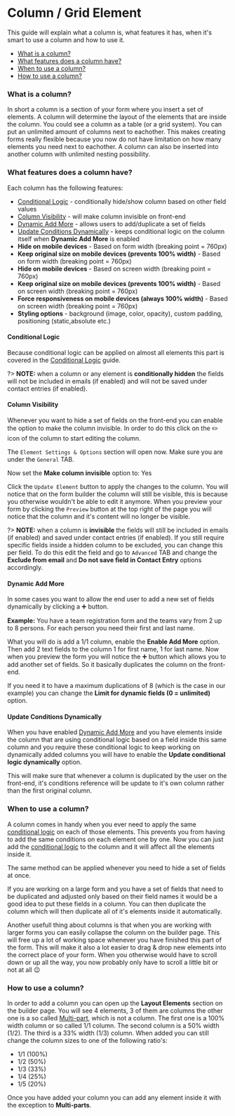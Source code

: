# Column / Grid Element

This guide will explain what a column is, what features it has, when it's smart to use a column and how to use it.

* [What is a column?](#what-is-a-column)
* [What features does a column have?](#what-features-does-a-column-have)
* [When to use a column?](#when-to-use-a-column)
* [How to use a column?](#how-to-use-a-column)


### What is a column?

In short a column is a section of your form where you insert a set of elements.
A column will determine the layout of the elements that are inside the column.
You could see a column as a table (or a grid system).
You can put an unlimited amount of columns next to eachother.
This makes creating forms really flexible because you now do not have limitation on how many elements you need next to eachother.
A column can also be inserted into another column with unlimited nesting possibility.

### What features does a column have?

Each column has the following features:
* [Conditional Logic](#conditional-logic) - conditionally hide/show column based on other field values
* [Column Visibility](#column-visibility) - will make column invisible on front-end
* [Dynamic Add More](#dynamic-add-more) - allows users to add/duplicate a set of fields
* [Update Conditions Dynamically](#update-conditions-dynamically) - keeps conditional logic on the column itself when **Dynamic Add More** is enabled
* **Hide on mobile devices** - Based on form width (breaking point = 760px)
* **Keep original size on mobile devices (prevents 100% width)** - Based on form width (breaking point = 760px)
* **Hide on mobile devices** - Based on screen width (breaking point = 760px)
* **Keep original size on mobile devices (prevents 100% width)** - Based on screen width (breaking point = 760px)
* **Force responsiveness on mobile devices (always 100% width)** - Based on screen width (breaking point = 760px)
* **Styling options** - background (image, color, opacity), custom padding, positioning (static,absolute etc.)


#### Conditional Logic

Because conditional logic can be applied on almost all elements this part is covered in the [Conditional Logic](conditional-logic) guide.

?> **NOTE:** when a column or any element is **conditionally hidden** the fields will not be included in emails (if enabled) and will not be saved under contact entries (if enabled).


#### Column Visibility

Whenever you want to hide a set of fields on the front-end you can enable the option to make the column invisible.
In order to do this click on the :pencil2: icon of the column to start editing the column.

The `Element Settings & Options` section will open now. Make sure you are under the `General` TAB.

Now set the **Make column invisible** option to: Yes

Click the `Update Element` button to apply the changes to the column.
You will notice that on the form builder the column will still be visible, this is because you otherwise wouldn't be able to edit it anymore.
When you preview your form by clicking the `Preview` button at the top right of the page you will notice that the column and it's content will no longer be visible.

?> **NOTE:** when a column is **invisible** the fields will still be included in emails (if enabled) and saved under contact entries (if enabled).
If you still require specific fields inside a hidden column to be excluded, you can change this per field. To do this edit the field and go to `Advanced` TAB and change the **Exclude from email** and **Do not save field in Contact Entry** options accordingly.


#### Dynamic Add More

In some cases you want to allow the end user to add a new set of fields dynamically by clicking a :heavy_plus_sign: button.

**Example:** You have a team registration form and the teams vary from 2 up to 8 persons. For each person you need their first and last name.

What you will do is add a 1/1 column, enable the **Enable Add More** option. Then add 2 text fields to the column 1 for first name, 1 for last name.
Now when you preview the form you will notice the :heavy_plus_sign: button which allows you to add another set of fields.
So it basically duplicates the column on the front-end.

If you need it to have a maximum duplications of 8 (which is the case in our example) you can change the **Limit for dynamic fields (0 = unlimited)** option.


#### Update Conditions Dynamically

When you have enabled [Dynamic Add More](#dynamic-add-more) and you have elements inside the column that are using 
conditional logic based on a field inside this same column and you require these conditional logic to keep working 
on dynamically added columns you will have to enable the **Update conditional logic dynamically** option.

This will make sure that whenever a column is duplicated by the user on the front-end, it's conditions reference will be update to it's own column rather than the first original column.




### When to use a column?

A column comes in handy when you ever need to apply the same [conditional logic](conditional-logic) on each of those elements.
This prevents you from having to add the same conditions on each element one by one.
Now you can just add the [conditional logic](conditional-logic) to the column and it will affect all the elements inside it.

The same method can be applied whenever you need to hide a set of fields at once.

If you are working on a large form and you have a set of fields that need to be duplicated and adjusted only based on their field names
it would be a good idea to put these fields in a column. You can then duplicate the column which will then duplicate all of it's elements inside it automatically.

Another usefull thing about columns is that when you are working with larger forms you can easily collapse the column on the builder page.
This will free up a lot of working space whenever you have finished this part of the form.
This will make it also a lot easier to drag & drop new elements into the correct place of your form.
When you otherwise would have to scroll down or up all the way, you now probably only have to scroll a little bit or not at all :wink:


### How to use a column?

In order to add a column you can open up the **Layout Elements** section on the builder page.
You will see 4 elements, 3 of them are columns the other one is a so called [Multi-part](multi-parts), which is not a column.
The first one is a 100% width column or so called 1/1 column. The second column is a 50% width (1/2). The third is a 33% width (1/3) column.
When added you can still change the column sizes to one of the following ratio's:
* 1/1 (100%)
* 1/2 (50%)
* 1/3 (33%)
* 1/4 (25%)
* 1/5 (20%)

Once you have added your column you can add any element inside it with the exception to **Multi-parts**.